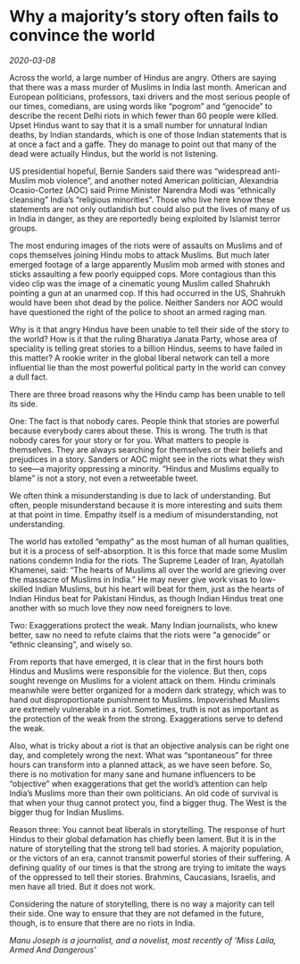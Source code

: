 # Why a majority’s story often fails to convince the world

*2020-03-08*

Across the world, a large number of Hindus are angry. Others are saying
that there was a mass murder of Muslims in India last month. American
and European politicians, professors, taxi drivers and the most serious
people of our times, comedians, are using words like “pogrom” and
“genocide” to describe the recent Delhi riots in which fewer than 60
people were killed. Upset Hindus want to say that it is a small number
for unnatural Indian deaths, by Indian standards, which is one of those
Indian statements that is at once a fact and a gaffe. They do manage to
point out that many of the dead were actually Hindus, but the world is
not listening.

US presidential hopeful, Bernie Sanders said there was “widespread
anti-Muslim mob violence”, and another noted American politician,
Alexandria Ocasio-Cortez (AOC) said Prime Minister Narendra Modi was
“ethnically cleansing” India’s “religious minorities”. Those who live
here know these statements are not only outlandish but could also put
the lives of many of us in India in danger, as they are reportedly being
exploited by Islamist terror groups.

The most enduring images of the riots were of assaults on Muslims and of
cops themselves joining Hindu mobs to attack Muslims. But much later
emerged footage of a large apparently Muslim mob armed with stones and
sticks assaulting a few poorly equipped cops. More contagious than this
video clip was the image of a cinematic young Muslim called Shahrukh
pointing a gun at an unarmed cop. If this had occurred in the US,
Shahrukh would have been shot dead by the police. Neither Sanders nor
AOC would have questioned the right of the police to shoot an armed
raging man.

Why is it that angry Hindus have been unable to tell their side of the
story to the world? How is it that the ruling Bharatiya Janata Party,
whose area of speciality is telling great stories to a billion Hindus,
seems to have failed in this matter? A rookie writer in the global
liberal network can tell a more influential lie than the most powerful
political party in the world can convey a dull fact.

There are three broad reasons why the Hindu camp has been unable to tell
its side.

One: The fact is that nobody cares. People think that stories are
powerful because everybody cares about these. This is wrong. The truth
is that nobody cares for your story or for you. What matters to people
is themselves. They are always searching for themselves or their beliefs
and prejudices in a story. Sanders or AOC might see in the riots what
they wish to see—a majority oppressing a minority. “Hindus and Muslims
equally to blame” is not a story, not even a retweetable tweet.

We often think a misunderstanding is due to lack of understanding. But
often, people misunderstand because it is more interesting and suits
them at that point in time. Empathy itself is a medium of
misunderstanding, not understanding.

The world has extolled “empathy” as the most human of all human
qualities, but it is a process of self-absorption. It is this force that
made some Muslim nations condemn India for the riots. The Supreme Leader
of Iran, Ayatollah Khamenei, said: “The hearts of Muslims all over the
world are grieving over the massacre of Muslims in India.” He may never
give work visas to low-skilled Indian Muslims, but his heart will beat
for them, just as the hearts of Indian Hindus beat for Pakistani Hindus,
as though Indian Hindus treat one another with so much love they now
need foreigners to love.

Two: Exaggerations protect the weak. Many Indian journalists, who knew
better, saw no need to refute claims that the riots were “a genocide” or
“ethnic cleansing”, and wisely so.

From reports that have emerged, it is clear that in the first hours both
Hindus and Muslims were responsible for the violence. But then, cops
sought revenge on Muslims for a violent attack on them. Hindu criminals
meanwhile were better organized for a modern dark strategy, which was to
hand out disproportionate punishment to Muslims. Impoverished Muslims
are extremely vulnerable in a riot. Sometimes, truth is not as important
as the protection of the weak from the strong. Exaggerations serve to
defend the weak.

Also, what is tricky about a riot is that an objective analysis can be
right one day, and completely wrong the next. What was “spontaneous” for
three hours can transform into a planned attack, as we have seen before.
So, there is no motivation for many sane and humane influencers to be
“objective” when exaggerations that get the world’s attention can help
India’s Muslims more than their own politicians. An old code of survival
is that when your thug cannot protect you, find a bigger thug. The West
is the bigger thug for Indian Muslims.

Reason three: You cannot beat liberals in storytelling. The response of
hurt Hindus to their global defamation has chiefly been lament. But it
is in the nature of storytelling that the strong tell bad stories. A
majority population, or the victors of an era, cannot transmit powerful
stories of their suffering. A defining quality of our times is that the
strong are trying to imitate the ways of the oppressed to tell their
stories. Brahmins, Caucasians, Israelis, and men have all tried. But it
does not work.

Considering the nature of storytelling, there is no way a majority can
tell their side. One way to ensure that they are not defamed in the
future, though, is to ensure that there are no riots in India.

*Manu Joseph is a journalist, and a novelist, most recently of ‘Miss
Laila, Armed And Dangerous’*

